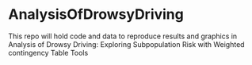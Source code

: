 # AnalysisOfDrowsyDriving
This repo will hold code and data to reproduce results and graphics in Analysis of Drowsy Driving: Exploring Subpopulation Risk with Weighted contingency Table Tools
